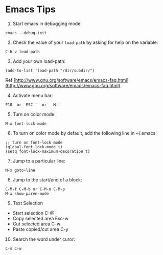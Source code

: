 # Emacs Tips

1. Start emacs in debugging mode:
```
emacs --debug-init
```

2. Check the value of your `load-path` by asking for help on the variable:
```
C-h v load-path
```

3. Add your own load-path:
```
(add-to-list 'load-path "/dir/subdir/")
```

Ref [http://www.gnu.org/software/emacs/emacs-faq.html](http://www.gnu.org/software/emacs/emacs-faq.html)

4. Activate menu bar:
```
F10  or  ESC `  or   M-`
```

5. Turn on color mode:
```
M-x font-lock-mode
```

6. To turn on color mode by default, add the following line in ~/.emacs:
```
;; turn on font-lock mode
(global-font-lock-mode t)
(setq font-lock-maximum-decoration t)
```

7. Jump to a particular line:
```
M-x goto-line
```

8. Jump to the start/end of a block:
```
C-M-f C-M-b or C-M-n C-M-p
M-x show-paren-mode
```

9. Text Selection

* Start  selection C-@
* Copy  selected area Esc-w
* Cut  selected area C-w
* Paste  copied/cut area C-y

10. Search the word under curor:
```
C-s C-w
```
